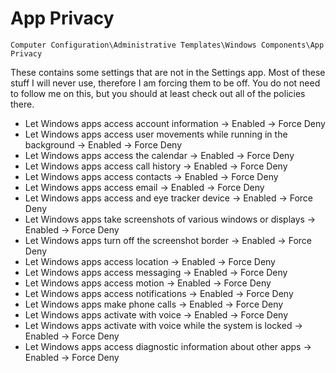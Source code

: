 # App Privacy

`Computer Configuration\Administrative Templates\Windows Components\App Privacy`

These contains some settings that are not in the Settings app. Most of these stuff I will never use, therefore I am forcing them to be off. You do not need to follow me on this, but you should at least check out all of the policies there.

- Let Windows apps access account information -> Enabled -> Force Deny
- Let Windows apps access user movements while running in the background -> Enabled -> Force Deny
- Let Windows apps access the calendar -> Enabled -> Force Deny
- Let Windows apps access call history -> Enabled -> Force Deny
- Let Windows apps access contacts -> Enabled -> Force Deny
- Let Windows apps access email -> Enabled -> Force Deny
- Let Windows apps access and eye tracker device -> Enabled -> Force Deny
- Let Windows apps take screenshots of various windows or displays -> Enabled -> Force Deny
- Let Windows apps turn off the screenshot border -> Enabled -> Force Deny
- Let Windows apps access location -> Enabled -> Force Deny
- Let Windows apps access messaging -> Enabled -> Force Deny
- Let Windows apps access motion -> Enabled -> Force Deny
- Let Windows apps access notifications -> Enabled -> Force Deny
- Let Windows apps make phone calls -> Enabled -> Force Deny
- Let Windows apps activate with voice -> Enabled -> Force Deny
- Let Windows apps activate with voice while the system is locked -> Enabled -> Force Deny
- Let Windows apps access diagnostic information about other apps -> Enabled -> Force Deny
